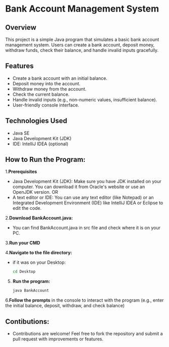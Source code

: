 # Bank Account Management System

## Overview
This project is a simple Java program that simulates a basic bank account management system. Users can create a bank account, deposit money, withdraw funds, check their balance, and handle invalid inputs gracefully.

## Features
- Create a bank account with an initial balance.
- Deposit money into the account.
- Withdraw money from the account.
- Check the current balance.
- Handle invalid inputs (e.g., non-numeric values, insufficient balance).
- User-friendly console interface.

## Technologies Used
- Java SE
- Java Development Kit (JDK)
- IDE: IntelliJ IDEA (optional)

## How to Run the Program:

1.**Prerequisites**
- Java Development Kit (JDK): Make sure you have JDK installed on your computer. You can download it from Oracle's website or use an OpenJDK version. OR
- A text editor or IDE: You can use any text editor (like Notepad) or an Integrated Development Environment (IDE) like IntelliJ IDEA or Eclipse to edit the code.
 
2.**Download BankAccount.java:**
- You can find BankAccount.java in src file and check where it is on your PC.

3.**Run your CMD**
  
4.**Navigate to the file directory:**
- if it was on your Desktop:
   ```bash
   cd Desktop
   
5. **Run the program:**
   ```bash
   java BankAccount

6.**Follow the prompts** in the console to interact with the program (e.g., enter the initial balance, deposit, withdraw, and check balance)
## Contibutions:
- Contributions are welcome! Feel free to fork the repository and submit a pull request with improvements or features.
